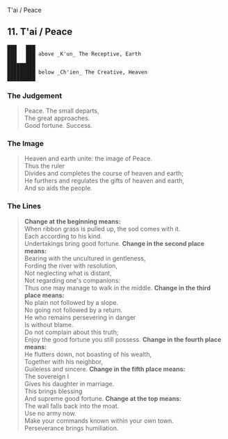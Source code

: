 T'ai / Peace
## 11. T'ai / Peace
    ███   ███
    ███   ███ above _K'un_ The Receptive, Earth  
    ███   ███
    █████████
    █████████ below _Ch'ien_ The Creative, Heaven  
    █████████
### The Judgement
> Peace. The small departs,  
 The great approaches.  
 Good fortune. Success.
### The Image
> Heaven and earth unite: the image of Peace.  
 Thus the ruler  
 Divides and completes the course of heaven and earth;  
 He furthers and regulates the gifts of heaven and earth,  
 And so aids the people.
### The Lines

 > **Change at the beginning means:**  
 When ribbon grass is pulled up, the sod comes with it.  
 Each according to his kind.  
 Undertakings bring good fortune.
 > **Change in the second place means:**  
 Bearing with the uncultured in gentleness,  
 Fording the river with resolution,  
 Not neglecting what is distant,  
 Not regarding one's companions:  
 Thus one may manage to walk in the middle.
 > **Change in the third place means:**  
 No plain not followed by a slope.  
 No going not followed by a return.  
 He who remains persevering in danger  
 Is without blame.  
 Do not complain about this truth;  
 Enjoy the good fortune you still possess.
 > **Change in the fourth place means:**  
 He flutters down, not boasting of his wealth,  
 Together with his neighbor,  
 Guileless and sincere.
 > **Change in the fifth place means:**  
 The sovereign I  
 Gives his daughter in marriage.  
 This brings blessing  
 And supreme good fortune.
 > **Change at the top means:**  
 The wall falls back into the moat.  
 Use no army now.  
 Make your commands known within your own town.  
 Perseverance brings humiliation.



